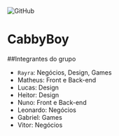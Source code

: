 ![GitHub](https://img.shields.io/github/license/Math2034/CabbyBoy)
# CabbyBoy

##Integrantes do grupo
- `Rayra`: Negócios, Design, Games
- Matheus: Front e Back-end
- Lucas: Design
- Heitor: Design
- Nuno: Front e Back-end
- Leonardo: Negócios
- Gabriel: Games
- Vitor: Negócios
